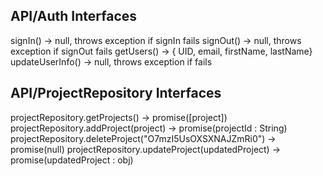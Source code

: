 ## API/Auth Interfaces

signIn() -> null, throws exception if signIn fails
signOut() -> null, throws exception if signOut fails
getUsers() -> { UID, email, firstName, lastName}
updateUserInfo() -> null, throws exception if fails

## API/ProjectRepository Interfaces

projectRepository.getProjects() -> promise([project])
projectRepository.addProject(project) -> promise(projectId : String)
projectRepository.deleteProject("O7mzI5UsOXSXNAJZmRi0") -> promise(null)
projectRepository.updateProject(updatedProject) -> promise(updatedProject : obj)
